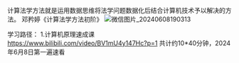 计算法学方法就是运用数据思维将法学问题数据化后结合计算机技术予以解决的方法。
邓矜婷《计算法学方法初阶》
![微信图片_20240608190313](https://github.com/WentingFANG/Computational-Legal-Research/assets/144525779/e7dcd433-5ce1-4c63-a00b-ccb7eb50bb42)

学习路径：
1.计算机原理速成课 https://www.bilibili.com/video/BV1mU4y147Hc?p=1
共计约10*40分钟，2024年6月8日第一遍速看
